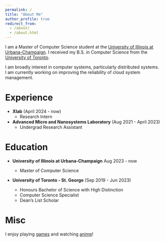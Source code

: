 ```yaml
---
permalink: /
title: "About Me"
author_profile: true
redirect_from: 
  - /about/
  - /about.html
---
```


I am a Master of Computer Science student at the [University of Illinois at Urbana-Champaign](https://illinois.edu/). I received my B.S. in Computer Science from the [University of Toronto](https://www.utoronto.ca/).

I am broadly interest in computer systems, particularly distributed systems. I am currently working on improving the reliability of cloud system management.

Experience
======
- **Xlab** (April 2024 - now)
    - Research Intern
- **Advanced Micro and Nanosystems Laboratory** (Aug 2021 - April 2023)
    - Undergrad Research Assistant


Education
======
- **University of Illinois at Urbana-Champaign** Aug 2023 - now
    - Master of Computer Science

- **University of Toronto - St. George** (Sep 2019 - Jun 2023)
    - Honours Bachelor of Science with High Distinction
    - Computer Science Specialist
    -  Dean’s List Scholar

Misc
======
I enjoy playing [games](https://www.celestegame.com/) and watching [anime](https://revuestarlight.com/)!